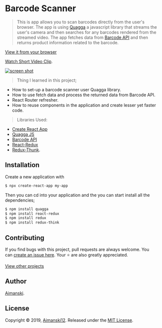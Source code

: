 # Barcode Scanner 

> This is app allows you to scan barcodes directly from the user's browser. The app is using [Quagga](https://serratus.github.io/quaggaJS/) a javascript library that streams the user's camera and then searches for any barcodes rendered from the streamed video. The app fetches data from [Barcode API](https://www.barcodelookup.com/api) and then returns product information related to the barcode. 

[View it from your browser](https://aimanski-react06-barcodescan.firebaseapp.com/)

[Watch Short Video Clip](https://www.youtube.com/watch?v=RHSBdVFhjZs&feature=youtu.be).

<div float="left">
  <a href="https://www.youtube.com/watch?v=RHSBdVFhjZs&feature=youtu.be">
    <img src="https://user-images.githubusercontent.com/32781697/57206082-c56cfb80-6f88-11e9-8d76-a94aef05d1f2.gif" alt="screen shot">
  </a>
</div>

> Thing I learned in this project;
  * How to set-up a barcode scanner user Quagga library.
  * How to use fetch data and process the returned data from Barcode API.
  * React Router refresher.
  * How to reuse components in the application and create lesser yet faster code.

> Libraries Used:
  * [Create React App](https://facebook.github.io/create-react-app/docs/getting-started)
  * [Quagga JS](https://serratus.github.io/quaggaJS/)
  * [Barcode API](https://www.barcodelookup.com/api)
  * [React-Redux](https://redux.js.org/basics/usage-with-react)
  * [Redux-Thunk](https://www.npmjs.com/package/redux-thunk).

## Installation

Create a new application with 

```bash
$ npx create-react-app my-app
```

Then you can cd into your application and the you can start install all the dependencies;
```bash
$ npm install quagga
$ npm install react-redux
$ npm install redux
$ npm install redux-think
```

## Contributing

If you find bugs with this project, pull requests are always welcome. You can [create an issue here](https://github.com/Aimanski12/MyReactNativeProjects/issues/new).
Your :star: are also greatly appreciated.

[View other projects](https://github.com/Aimanski12/MyReactNativeProjects)

## Author

[Aimanski](https://github.com/Aimanski12).

## License 

Copyright © 2019, [Aimanski12](https://github.com/Aimanski12).
Released under the [MIT License](LICENSE).




